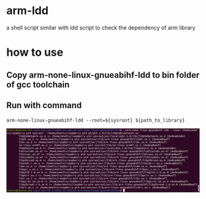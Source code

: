# arm-ldd
a shell script similar with ldd script to check the dependency of arm library

# how to use

## Copy arm-none-linux-gnueabihf-ldd to bin folder of gcc toolchain
## Run with command 
 `arm-none-linux-gnueabihf-ldd --root=${sysroot} ${path_to_library}` 

![Example result](/true.png "Result") 